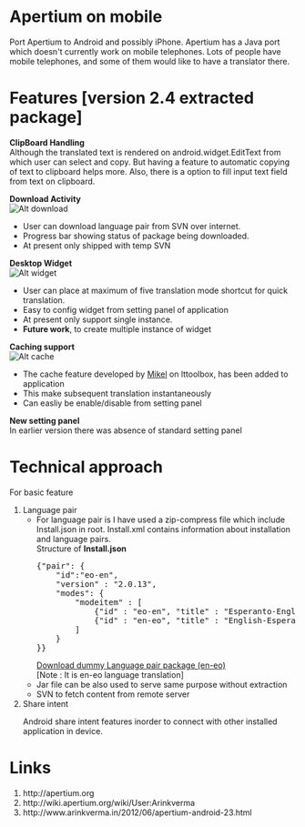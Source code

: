 Apertium on mobile
=========
Port Apertium to Android and possibly iPhone. Apertium has a Java port which doesn't currently work on mobile telephones. Lots of people have mobile telephones, and some of them would like to have a translator there.


Features [version 2.4 extracted package]
=========
<b>ClipBoard Handling</b>
<br/>
Although the translated text is rendered on android.widget.EditText from which user can select and copy. But having a feature to automatic copying of text to clipboard helps more. Also, there is a option to fill input text field from text on clipboard.

<b>Download Activity</b>
<br/>
![Alt download](http://1.bp.blogspot.com/-w-rQ9v5mQfo/T-JBRusABDI/AAAAAAAAAug/QPbf9qApmh0/s1600/device-2012-06-21-023024.png "Download Activity")
<ul>
<li>User can download language pair from SVN over internet.</li>
<li>Progress bar showing status of package being downloaded.</li>
<li>At present only shipped with temp SVN</li>
</ul>

<b>Desktop Widget</b>
<br/>
![Alt widget](http://1.bp.blogspot.com/-4fbKyCbz0j8/T9PI4Dzta4I/AAAAAAAAAtc/RPZEOZYm_LA/s1600/device-2012-06-10-031043.png "Desktop Widget")
<ul>
<li>User can place at maximum of five translation mode shortcut for quick translation.</li>
<li>Easy to config widget from setting panel of application</li>
<li>At present only support single instance.</li>
<li><b>Future work</b>, to create multiple instance of widget</li>
</ul>


<b>Caching support</b>
<br/>
![Alt cache](http://4.bp.blogspot.com/-lAzs4khWnq4/T-JTtoOFUiI/AAAAAAAAAu4/zHPi6oJzmMY/s1600/device-2012-06-21-024705.png "Cache in setting")
	<ul>
<li>The cache feature developed by <a href="http://wiki.apertium.org/wiki/User:Mikel/GSoC_2012_Application">Mikel</a> on lttoolbox, has been added to application</li>
<li>This make subsequent translation instantaneously</li>
<li>Can easliy be enable/disable from setting panel</li>
</ul>

<b>New setting panel</b><br />
In earlier version there was absence of standard setting panel

Technical approach
========

For basic feature

<ol>
<li>Language pair
<ul>
<li>For language pair is I have used a zip-compress file which include Install.json in root. Install.xml contains information about installation and language pairs.
<br/>
Structure of <b>Install.json</b>
<pre>
{"pair": {
	"id":"eo-en",
	"version" : "2.0.13",
	"modes": {
		"modeitem" : [
			{"id" : "eo-en", "title" : "Esperanto-English"},
			{"id" : "en-eo", "title" : "English-Esperanto"}
		]
	}			
}}
</pre>
<a href="https://github.com/arinkverma/Apertiurm-Androind-app-devlopment/blob/master/language_pair/android-eo-en.zip?raw=true" >Download dummy Language pair package (en-eo)</a> <br/>
[Note : It is en-eo language translation]

</li>
<li>Jar file can be also used to serve same purpose without extraction
</li><li>SVN to fetch content from remote server</li>
</ul>
</li>
<li>Share intent

Android share intent features inorder to connect with other installed application in device.
</li>
</ol>

Links
=====
<ol>
<li>http://apertium.org</li>
<li>http://wiki.apertium.org/wiki/User:Arinkverma</li>
<li>http://www.arinkverma.in/2012/06/apertium-android-23.html</li>
</ol>
